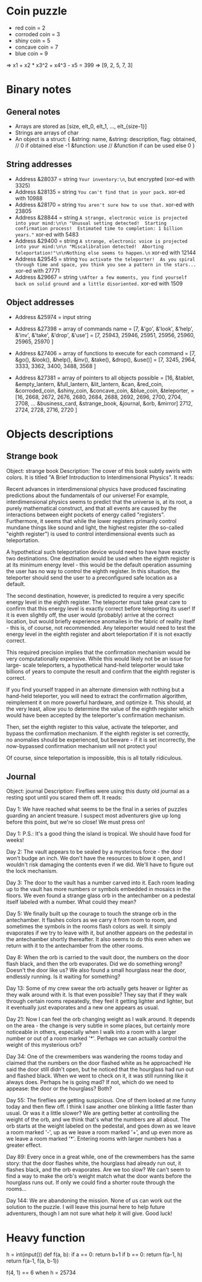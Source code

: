 
# Coin puzzle

- red coin = 2
- corroded coin = 3
- shiny coin = 5
- concave coin = 7
- blue coin = 9

=> x1 + x2 * x3^2 + x4^3 - x5 = 399
=> [9, 2, 5, 7, 3]


# Binary notes

## General notes

- Arrays are stored as [size, elt_0, elt_1, ..., elt_{size-1}]
- Strings are arrays of char
- An object is a struct:
    {
        &string: name,
        &string: description,
        flag: obtained,   // 0 if obtained else -1
        &function: use    // &function if can be used else 0
    }


## String addresses

- Address &28037 = string `Your inventory:\n`, but encrypted (xor-ed with 3325)
- Address &28135 = string `You can't find that in your pack.` xor-ed with 10988
- Address &28170 = string `You aren't sure how to use that.` xor-ed with 23805
- Address &28844 = string `A strange, electronic voice is projected into your mind:\n\n "Unusual setting detected!  Starting confirmation process!  Estimated time to completion: 1 billion years."` xor-ed with 5483
- Address &29400 = string `A strange, electronic voice is projected into your mind:\n\n "Miscalibration detected!  Aborting teleportation!"\n\nNothing else seems to happen.\n` xor-ed with 12144
- Address &29545 = string `You activate the teleporter!  As you spiral through time and space, you think you see a pattern in the stars...` xor-ed with 27771
- Address &29667 = string `\nAfter a few moments, you find yourself back on solid ground and a little disoriented.` xor-ed with 1509


## Object addresses

- Address &25974 = input string
- Address &27398 = array of commands name
                 = [7, &'go', &'look', &'help', &'inv', &'take', &'drop', &'use']
                 = [7, 25943, 25946,   25951,   25956,  25960,   25965,   25970 ]

- Address &27406 = array of functions to execute for each command
                 = [7, &go(), &look(), &help(), &inv(), &take(), &drop(), &use()]
                 = [7, 3245,  2964,    3333,    3362,   3400,    3488,    3568  ]

- Address &27381 = array of pointers to all objects possible
                 = [16, &tablet, &empty_lantern, &full_lantern, &lit_lantern, &can, &red_coin, &corroded_coin, &shiny_coin, &concave_coin, &blue_coin, &teleporter,
                 = [16, 2668,    2672,           2676,          2680,         2684, 2688,      2692,           2696,        2700,          2704,       2708,
                    ...
                    &business_card, &strange_book, &journal, &orb, &mirror]
                    2712,           2724,          2728,     2716, 2720   ]


# Objects descriptions

## Strange book

Object: strange book
Description:
The cover of this book subtly swirls with colors.  It is titled "A Brief Introduction to Interdimensional Physics".  It reads:

Recent advances in interdimensional physics have produced fascinating
predictions about the fundamentals of our universe!  For example,
interdimensional physics seems to predict that the universe is, at its root, a
purely mathematical construct, and that all events are caused by the
interactions between eight pockets of energy called "registers".
Furthermore, it seems that while the lower registers primarily control mundane
things like sound and light, the highest register (the so-called "eighth
register") is used to control interdimensional events such as teleportation.

A hypothetical such teleportation device would need to have have exactly two
destinations.  One destination would be used when the eighth register is at its
minimum energy level - this would be the default operation assuming the user
has no way to control the eighth register.  In this situation, the teleporter
should send the user to a preconfigured safe location as a default.

The second destination, however, is predicted to require a very specific
energy level in the eighth register.  The teleporter must take great care to
confirm that this energy level is exactly correct before teleporting its user!
If it is even slightly off, the user would (probably) arrive at the correct
location, but would briefly experience anomalies in the fabric of reality
itself - this is, of course, not recommended.  Any teleporter would need to test
the energy level in the eighth register and abort teleportation if it is not
exactly correct.

This required precision implies that the confirmation mechanism would be very
computationally expensive.  While this would likely not be an issue for large-
scale teleporters, a hypothetical hand-held teleporter would take billions of
years to compute the result and confirm that the eighth register is correct.

If you find yourself trapped in an alternate dimension with nothing but a
hand-held teleporter, you will need to extract the confirmation algorithm,
reimplement it on more powerful hardware, and optimize it.  This should, at the
very least, allow you to determine the value of the eighth register which would
have been accepted by the teleporter's confirmation mechanism.

Then, set the eighth register to this value, activate the teleporter, and
bypass the confirmation mechanism.  If the eighth register is set correctly, no
anomalies should be experienced, but beware - if it is set incorrectly, the
now-bypassed confirmation mechanism will not protect you!

Of course, since teleportation is impossible, this is all totally ridiculous.

## Journal

Object: journal
Description:
Fireflies were using this dusty old journal as a resting spot until you scared them off.  It reads:

Day 1: We have reached what seems to be the final in a series of puzzles guarding an ancient treasure.  I suspect most adventurers give up long before this point, but we're so close!  We must press on!

Day 1: P.S.: It's a good thing the island is tropical.  We should have food for weeks!

Day 2: The vault appears to be sealed by a mysterious force - the door won't budge an inch.  We don't have the resources to blow it open, and I wouldn't risk damaging the contents even if we did.  We'll have to figure out the lock mechanism.

Day 3: The door to the vault has a number carved into it.  Each room leading up to the vault has more numbers or symbols embedded in mosaics in the floors.  We even found a strange glass orb in the antechamber on a pedestal itself labeled with a number.  What could they mean?

Day 5: We finally built up the courage to touch the strange orb in the antechamber.  It flashes colors as we carry it from room to room, and sometimes the symbols in the rooms flash colors as well.  It simply evaporates if we try to leave with it, but another appears on the pedestal in the antechamber shortly thereafter.  It also seems to do this even when we return with it to the antechamber from the other rooms.

Day 8: When the orb is carried to the vault door, the numbers on the door flash black, and then the orb evaporates.  Did we do something wrong?  Doesn't the door like us?  We also found a small hourglass near the door, endlessly running.  Is it waiting for something?

Day 13: Some of my crew swear the orb actually gets heaver or lighter as they walk around with it.  Is that even possible?  They say that if they walk through certain rooms repeatedly, they feel it getting lighter and lighter, but it eventually just evaporates and a new one appears as usual.

Day 21: Now I can feel the orb changing weight as I walk around.  It depends on the area - the change is very subtle in some places, but certainly more noticeable in others, especially when I walk into a room with a larger number or out of a room marked '*'.  Perhaps we can actually control the weight of this mysterious orb?

Day 34: One of the crewmembers was wandering the rooms today and claimed that the numbers on the door flashed white as he approached!  He said the door still didn't open, but he noticed that the hourglass had run out and flashed black.  When we went to check on it, it was still running like it always does.  Perhaps he is going mad?  If not, which do we need to appease: the door or the hourglass?  Both?

Day 55: The fireflies are getting suspicious.  One of them looked at me funny today and then flew off.  I think I saw another one blinking a little faster than usual.  Or was it a little slower?  We are getting better at controlling the weight of the orb, and we think that's what the numbers are all about.  The orb starts at the weight labeled on the pedestal, and goes down as we leave a room marked '-', up as we leave a room marked '+', and up even more as we leave a room marked '*'.  Entering rooms with larger numbers has a greater effect.

Day 89: Every once in a great while, one of the crewmembers has the same story: that the door flashes white, the hourglass had already run out, it flashes black, and the orb evaporates.  Are we too slow?  We can't seem to find a way to make the orb's weight match what the door wants before the hourglass runs out.  If only we could find a shorter route through the rooms...

Day 144: We are abandoning the mission.  None of us can work out the solution to the puzzle.  I will leave this journal here to help future adventurers, though I am not sure what help it will give.  Good luck!


# Heavy function

h = int(input())
def f(a, b):
    if a == 0:
        return b+1
    if b == 0:
        return f(a-1, h)
    return f(a-1, f(a, b-1))

f(4, 1) == 6 when h = 25734
